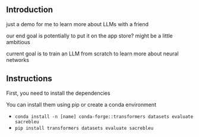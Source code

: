 ## Introduction

just a demo for me to learn more about LLMs with a friend

our end goal is potentially to put it on the app store? might be a little ambitious

current goal is to train an LLM from scratch to learn more about neural networks

## Instructions

First, you need to install the dependencies

You can install them using pip or create a conda environment
* `conda install -n [name] conda-forge::transformers datasets evaluate sacrebleu`
* `pip install transformers datasets evaluate sacrebleu`

